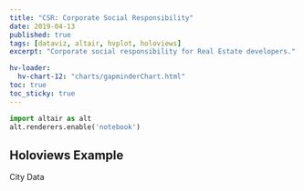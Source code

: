 ```yaml
---
title: "CSR: Corporate Social Responsibility"
date: 2019-04-13
published: true
tags: [dataviz, altair, hvplot, holoviews]
excerpt: "Corporate social responsibility for Real Estate developers."

hv-loader:
  hv-chart-12: "charts/gapminderChart.html"
toc: true
toc_sticky: true
---
```




```python
import altair as alt
alt.renderers.enable('notebook')
```

## Holoviews Example

City Data
<div id="hv-chart-12"></div>


